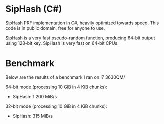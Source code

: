 # SipHash (C#)
SipHash PRF implementation in C#, heavily optimized towards speed. This code is in public domain, free for anyone to use.

[SipHash](https://131002.net/siphash/) is a very fast pseudo-random function, producing 64-bit output using 128-bit key. SipHash is very fast on 64-bit CPUs.

# Benchmark #
Below are the results of a benchmark I ran on i7 3630QM/

64-bit mode (processing 10 GiB in 4 KiB chunks):
- SipHash: 1 200 MiB/s

32-bit mode (processing 10 GiB in 4 KiB chunks):
- SipHash: 315 MiB/s